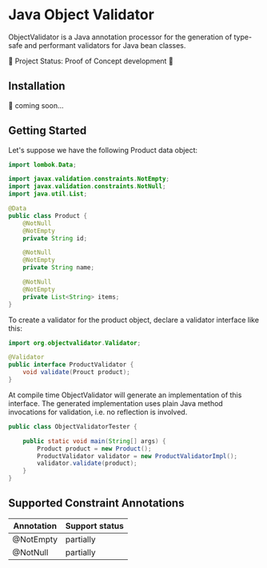 # Java Object Validator

ObjectValidator is a Java annotation processor for the generation of type-safe and performant validators for Java bean
classes.

:rocket: Project Status: Proof of Concept development :rocket:

## Installation

:runner: coming soon...

## Getting Started

Let's suppose we have the following Product data object:

```java
import lombok.Data;

import javax.validation.constraints.NotEmpty;
import javax.validation.constraints.NotNull;
import java.util.List;

@Data
public class Product {
    @NotNull
    @NotEmpty
    private String id;

    @NotNull
    @NotEmpty
    private String name;

    @NotNull
    @NotEmpty
    private List<String> items;
}
```

To create a validator for the product object, declare a validator interface like this:

```java
import org.objectvalidator.Validator;

@Validator
public interface ProductValidator {
    void validate(Prouct product);
}
```

At compile time ObjectValidator will generate an implementation of this interface. The generated implementation uses
plain Java method invocations for validation, i.e. no reflection is involved.

```java
public class ObjectValidatorTester {

    public static void main(String[] args) {
        Product product = new Product();
        ProductValidator validator = new ProductValidatorImpl();
        validator.validate(product);
    }
}
```

## Supported Constraint Annotations

|    Annotation    |    Support status    |
|------------------|--------------|
|@NotEmpty        | partially|
|@NotNull        | partially|